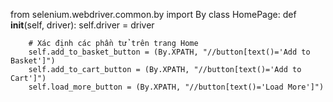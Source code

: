 from selenium.webdriver.common.by import By
class HomePage:
    def __init__(self, driver):
        self.driver = driver

        # Xác định các phần tử trên trang Home
        self.add_to_basket_button = (By.XPATH, "//button[text()='Add to Basket']")
        self.add_to_cart_button = (By.XPATH, "//button[text()='Add to Cart']")
        self.load_more_button = (By.XPATH, "//button[text()='Load More']")
